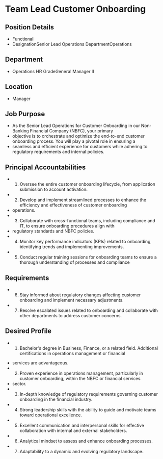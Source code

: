 # Team Lead Customer Onboarding

## Position Details

* Functional
* DesignationSenior Lead Operations DepartmentOperations

## Department

* Operations HR GradeGeneral Manager II

## Location

* Manager

## Job Purpose

* As the Senior Lead Operations for Customer Onboarding in our Non-Banking Financial Company (NBFC), your primary
* objective is to orchestrate and optimize the end-to-end customer onboarding process. You will play a pivotal role in ensuring a
* seamless and efficient experience for customers while adhering to regulatory requirements and internal policies.

## Principal Accountabilities

* 1. Oversee the entire customer onboarding lifecycle, from application submission to account activation.
* 2. Develop and implement streamlined processes to enhance the efficiency and effectiveness of customer onboarding
* operations.
* 3. Collaborate with cross-functional teams, including compliance and IT, to ensure onboarding procedures align with
* regulatory standards and NBFC policies.
* 4. Monitor key performance indicators (KPIs) related to onboarding, identifying trends and implementing improvements.
* 5. Conduct regular training sessions for onboarding teams to ensure a thorough understanding of processes and compliance

## Requirements

* 6. Stay informed about regulatory changes affecting customer onboarding and implement necessary adjustments.
* 7. Resolve escalated issues related to onboarding and collaborate with other departments to address customer concerns.

## Desired Profile

- 1. Bachelor's degree in Business, Finance, or a related field. Additional certifications in operations management or financial
* services are advantageous.
* 2. Proven experience in operations management, particularly in customer onboarding, within the NBFC or financial services
* sector.
* 3. In-depth knowledge of regulatory requirements governing customer onboarding in the financial industry.
* 4. Strong leadership skills with the ability to guide and motivate teams toward operational excellence.
* 5. Excellent communication and interpersonal skills for effective collaboration with internal and external stakeholders.
* 6. Analytical mindset to assess and enhance onboarding processes.
* 7. Adaptability to a dynamic and evolving regulatory landscape.
